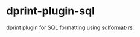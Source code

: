 # dprint-plugin-sql

[dprint](https://github.com/dprint/dprint) plugin for SQL formatting using
[sqlformat-rs](https://github.com/shssoichiro/sqlformat-rs).
